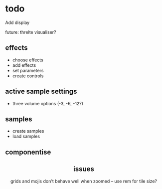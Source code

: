 # todo

Add display

future: threlte visualiser?

<!-- todo -->

## effects

- choose effects
- add effects
- set parameters
- create controls

## active sample settings

- three volume options (-3, -6, -12?)

## samples

- create samples
- load samples

## componentise

<Header />
    <AppSettings />
<Display />
    <SampleSettings />
    <MainSettings />
    <Visualisation />
<Sequencer />
    <Steps />
    <Transport />
<Samples />
    <Pack />

<!-- and each one has a -->
<LeftButton />
<RightButton />

## issues

grids and mojis don't behave well when zoomed – use rem for tile size?
